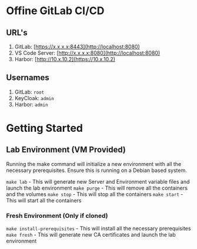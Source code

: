 # Offine GitLab CI/CD

## URL's

1. GitLab: [https://x.x.x.x:8443](http://localhost:8080)
2. VS Code Server: [http://x.x.x.x:8080](http://localhost:8080)
3. Harbor: [http://10.x.10.2](https://10.x.10.2)

## Usernames
1. GitLab: `root`
2. KeyCloak: `admin`
3. Harbor: `admin`

# Getting Started

## Lab Environment (VM Provided)
Running the make command will initialize a new environment with all the necessary prerequisites. Ensure this is running on a Debian based system. 

`make lab` - This will generate new Server and Environment variable files and launch the lab environment
`make purge` - This will remove all the containers and the volumes
`make stop` - This will stop all the containers
`make start` - This will start all the containers

### Fresh Environment (Only if cloned)
`make install-prerequisites` - This will install all the necessary prerequisites
`make fresh` - This will generate new CA certificates and launch the lab environment
